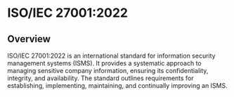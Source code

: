 # ISO/IEC 27001:2022

## Overview

ISO/IEC 27001:2022 is an international standard for information security management systems (ISMS). It provides a systematic approach to managing sensitive company information, ensuring its confidentiality, integrity, and availability. The standard outlines requirements for establishing, implementing, maintaining, and continually improving an ISMS.